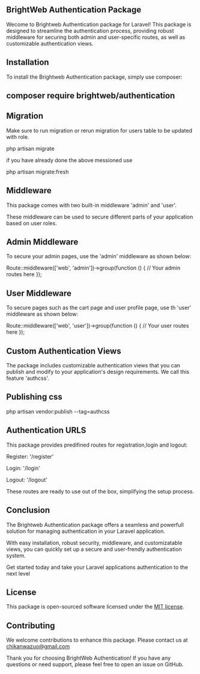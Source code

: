 ## BrightWeb Authentication Package

Wecome to Brightweb Authentication package for Laravel! This package is designed to streamline the authentication process, providing robust middleware for securing both admin and user-specific routes, as well as customizable authentication views.

## Installation

To install the Brightweb Authentication package, simply use composer:

## composer require brightweb/authentication

## Migration

Make sure to run migration or rerun migration for users table to be updated with role.

php artisan migrate

if you have already done the above messioned use

php artisan migrate:fresh

## Middleware

This package comes with two built-in middleware 'admin' and 'user'.

These middleware can be used to secure different parts of your application based on user roles.

## Admin Middleware

To secure your admin pages, use the 'admin' middleware as shown below:

Route::middleware(['web', 'admin'])->group(function () {
// Your admin routes here
});

## User Middleware

To secure pages such as the cart page and user profile page, use th 'user' middleware as shown below:

Route::middleware(['web', 'user'])->group(function () {
// Your user routes here
});

## Custom Authentication Views

The package includes customizable authentication views that you can publish and modify to your application's design requirements. We call this feature 'authcss'.

## Publishing css

php artisan vendor:publish --tag=authcss

## Authentication URLS

This package provides predifined routes for registration,login and logout:

Register: '/register'

Login: '/login'

Logout: '/logout'

These routes are ready to use out of the box, simplifying the setup process.

## Conclusion

The Brightweb Authentication package offers a seamless and powerfull solution for managing authentication in your Laravel application.

With easy installation, robust security, middleware, and customizatable views, you can quickly set up a secure and user-frendly authentication system.

Get started today and take your Laravel applications authentication to the next level

## License

This package is open-sourced software licensed under the <a href='/https://opensource.org/license/'>MIT license</a>.

## Contributing

We welcome contributions to enhance this package.
Please contact us at <a href="mailto:chikanwazuo@gmail.com">chikanwazuo@gmail.com</a>

Thank you for choosing BrightWeb Authentication! If you have any questions or need support,
please feel free to open an issue on GitHub.
